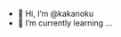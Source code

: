 - 👋 Hi, I’m @kakanoku
- 🌱 I’m currently learning ...


<!---
kakanoku/kakanoku is a ✨ special ✨ repository because its `README.md` (this file) appears on your GitHub profile.
You can click the Preview link to take a look at your changes.
--->
